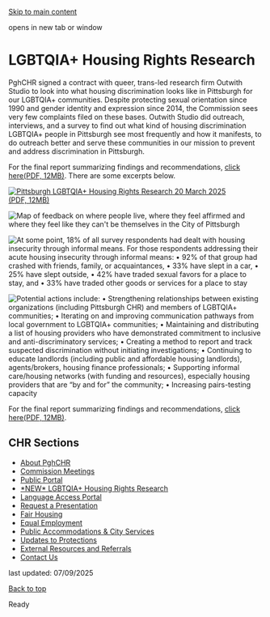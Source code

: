 [Skip to main content](https://www.pittsburghpa.gov/City-Government/Boards-Authorities-Commissions/List-of-Boards-Authorities-Commissions/Commission-on-Human-Relations/LGBTQIA-Housing-Rights-Research#main-content)

opens in new tab or window

# LGBTQIA+ Housing Rights Research

PghCHR signed a contract with queer, trans-led research firm Outwith Studio to look into what housing discrimination looks like in Pittsburgh for our LGBTQIA+ communities. Despite protecting sexual orientation since 1990 and gender identity and expression since 2014, the Commission sees very few complaints filed on these bases. Outwith Studio did outreach, interviews, and a survey to find out what kind of housing discrimination LGBTQIA+ people in Pittsburgh see most frequently and how it manifests, to do outreach better and serve these communities in our mission to prevent and address discrimination in Pittsburgh.

For the final report summarizing findings and recommendations, [click here(PDF, 12MB)](https://www.pittsburghpa.gov/files/assets/city/v/1/bac/documents/chr/education-amp-outreach/2025-03-20_pgh-lgbtqia-housing_report.pdf "2025-03-20_PGH LGBTQIA Housing_report.pdf"). There are some excerpts below.

[![Pittsburgh LGBTQIA+ Housing Rights Research 20 March 2025](https://www.pittsburghpa.gov/files/assets/city/v/1/bac/images/chr-resources/housing-rights-research-report.png?w=798&h=355)(PDF, 12MB)](https://www.pittsburghpa.gov/files/assets/city/v/1/bac/documents/chr/education-amp-outreach/2025-03-20_pgh-lgbtqia-housing_report.pdf "2025-03-20_PGH LGBTQIA Housing_report.pdf")

![Map of feedback on where people live, where they feel affirmed and where they feel like they can't be themselves in the City of Pittsburgh](https://www.pittsburghpa.gov/files/assets/city/v/1/bac/images/chr-resources/queer-home-map.png?w=981&h=750)

![At some point, 18% of all survey respondents had dealt with housing insecurity through informal means. For those respondents addressing their acute housing insecurity through informal means: • 92% of that group had crashed with friends, family, or acquaintances, • 33% have slept in a car, • 25% have slept outside, • 42% have traded sexual favors for a place to stay, and • 33% have traded other goods or services for a place to stay](https://www.pittsburghpa.gov/files/assets/city/v/1/bac/images/chr-resources/housing-insecurity.png?w=1010&h=725)

![Potential actions include: • Strengthening relationships between existing organizations (including Pittsburgh CHR) and members of LGBTQIA+ communities; • Iterating on and improving communication pathways from local government to LGBTQIA+ communities; • Maintaining and distributing a list of housing providers who have demonstrated commitment to inclusive and anti-discriminatory services; • Creating a method to report and track suspected discrimination without initiating investigations; • Continuing to educate landlords (including public and affordable housing landlords), agents/brokers, housing finance professionals; • Supporting informal care/housing networks (with funding and resources), especially housing providers that are “by and for” the community; • Increasing pairs-testing capacity](https://www.pittsburghpa.gov/files/assets/city/v/1/bac/images/chr-resources/potential-actions.png?w=1078&h=734)

For the final report summarizing findings and recommendations, [click here(PDF, 12MB)](https://www.pittsburghpa.gov/files/assets/city/v/1/bac/documents/chr/education-amp-outreach/2025-03-20_pgh-lgbtqia-housing_report.pdf "2025-03-20_PGH LGBTQIA Housing_report.pdf").

## CHR Sections

- [About PghCHR](https://www.pittsburghpa.gov/City-Government/Boards-Authorities-Commissions/List-of-Boards-Authorities-Commissions/Commission-on-Human-Relations/About-PghCHR)
- [Commission Meetings](https://www.pittsburghpa.gov/City-Government/Boards-Authorities-Commissions/List-of-Boards-Authorities-Commissions/Commission-on-Human-Relations/Commission-Meetings)
- [Public Portal](https://www.pittsburghpa.gov/City-Government/Boards-Authorities-Commissions/List-of-Boards-Authorities-Commissions/Commission-on-Human-Relations/Public-Portal)
- [\*NEW\* LGBTQIA+ Housing Rights Research](https://www.pittsburghpa.gov/City-Government/Boards-Authorities-Commissions/List-of-Boards-Authorities-Commissions/Commission-on-Human-Relations/LGBTQIA-Housing-Rights-Research)
- [Language Access Portal](https://www.pittsburghpa.gov/City-Government/Boards-Authorities-Commissions/List-of-Boards-Authorities-Commissions/Commission-on-Human-Relations/Language-Access-Portal)
- [Request a Presentation](https://www.pittsburghpa.gov/City-Government/Boards-Authorities-Commissions/List-of-Boards-Authorities-Commissions/Commission-on-Human-Relations/Request-a-Presentation)
- [Fair Housing](https://www.pittsburghpa.gov/City-Government/Boards-Authorities-Commissions/List-of-Boards-Authorities-Commissions/Commission-on-Human-Relations/Fair-Housing)
- [Equal Employment](https://www.pittsburghpa.gov/City-Government/Boards-Authorities-Commissions/List-of-Boards-Authorities-Commissions/Commission-on-Human-Relations/Equal-Employment)
- [Public Accommodations & City Services](https://www.pittsburghpa.gov/$b9015858-988c-48a4-9473-7c1903df083e4$/City-Government/Boards-Authorities-Commissions/List-of-Boards-Authorities-Commissions/Commission-on-Human-Relations/Public-Accommodations-City-Services)
- [Updates to Protections](https://www.pittsburghpa.gov/City-Government/Boards-Authorities-Commissions/List-of-Boards-Authorities-Commissions/Commission-on-Human-Relations/Updates-to-Protections)
- [External Resources and Referrals](https://www.pittsburghpa.gov/City-Government/Boards-Authorities-Commissions/List-of-Boards-Authorities-Commissions/Commission-on-Human-Relations/External-Resources-and-Referrals)
- [Contact Us](https://www.pittsburghpa.gov/City-Government/Boards-Authorities-Commissions/List-of-Boards-Authorities-Commissions/Commission-on-Human-Relations/Contact-Us)

last updated: 07/09/2025

[Back to top](https://www.pittsburghpa.gov/City-Government/Boards-Authorities-Commissions/List-of-Boards-Authorities-Commissions/Commission-on-Human-Relations/LGBTQIA-Housing-Rights-Research#body-top)

Ready

